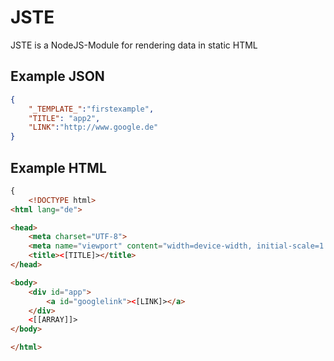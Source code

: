 
# JSTE

JSTE is a NodeJS-Module for rendering data in static HTML


## Example JSON

```json
{
    "_TEMPLATE_":"firstexample",
    "TITLE": "app2",
    "LINK":"http://www.google.de"
}
```

## Example HTML

```html
{
    <!DOCTYPE html>
<html lang="de">

<head>
    <meta charset="UTF-8">
    <meta name="viewport" content="width=device-width, initial-scale=1.0">
    <title><[TITLE]></title>
</head>

<body>
    <div id="app">
        <a id="googlelink"><[LINK]></a>
    </div>
    <[[ARRAY]]>
</body>

</html>
```